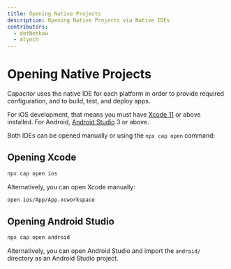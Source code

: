 ```yaml
---
title: Opening Native Projects 
description: Opening Native Projects via Native IDEs
contributors:
  - dotNetkow
  - mlynch
---
```


# Opening Native Projects

Capacitor uses the native IDE for each platform in order to provide required configuration, and to build, test, and deploy apps. 

For iOS development, that means you must have [Xcode 11](https://developer.apple.com/xcode/) or above installed. For Android, [Android Studio](https://developer.android.com/studio/index.html) 3 or above. 

Both IDEs can be opened manually or using the `npx cap open` command:

## Opening Xcode

```bash
npx cap open ios
```

Alternatively, you can open Xcode manually:

```bash
open ios/App/App.xcworkspace
```

## Opening Android Studio

```bash
npx cap open android
```

Alternatively, you can open Android Studio and import the `android/` directory as an Android Studio project.
